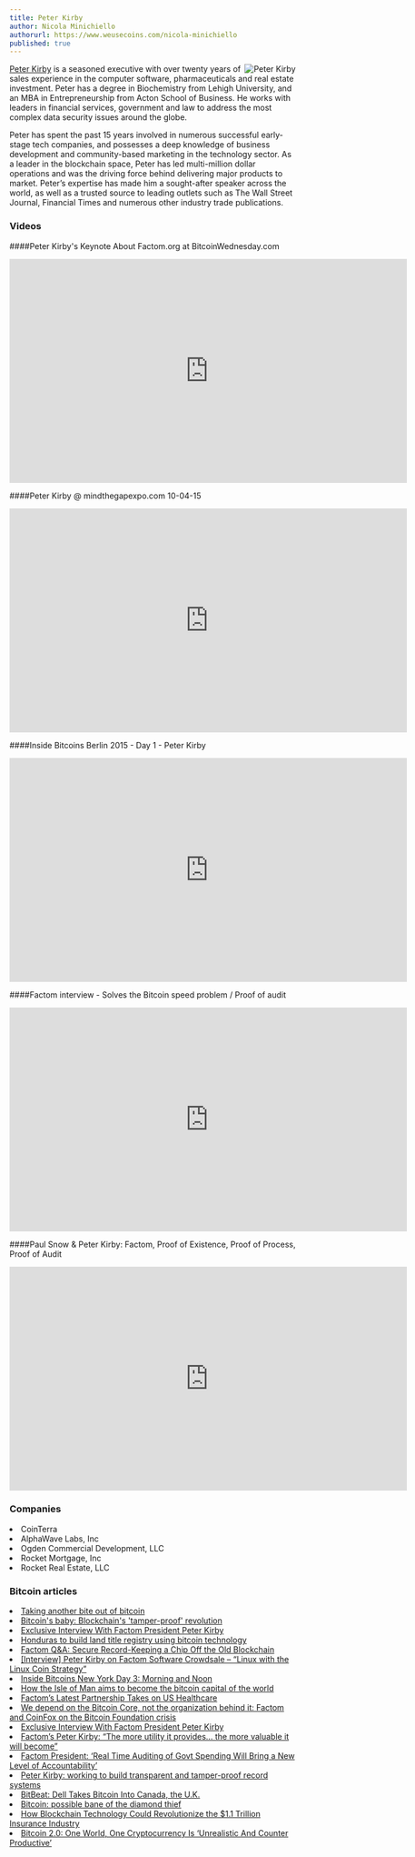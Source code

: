 ```yaml
---
title: Peter Kirby
author: Nicola Minichiello
authorurl: https://www.weusecoins.com/nicola-minichiello
published: true
---
```

<img src="https://www.weusecoins.com/images/peter-kirby.png" alt="Peter Kirby" align="right"><a title="Peter Kirby" href="https://twitter.com/petermkirby" target="_blank">Peter Kirby</a> is a seasoned executive with over twenty years of sales experience in the computer software, pharmaceuticals and real estate investment. Peter has a degree in Biochemistry from Lehigh University, and an MBA in Entrepreneurship from Acton School of Business. He works with leaders in financial services, government and law to address the most complex data security issues around the globe. 
<p>
Peter has spent the past 15 years involved in numerous successful early-stage tech companies, and possesses a deep knowledge of business development and community-based marketing in the technology sector. As a leader in the blockchain space, Peter has led multi-million dollar operations and was the driving force behind delivering major products to market. Peter’s expertise has made him a sought-after speaker across the world, as well as a trusted source to leading outlets such as The Wall Street Journal, Financial Times and numerous other industry trade publications.
<p>

### Videos

####Peter Kirby's Keynote About Factom.org at BitcoinWednesday.com

<iframe width="700" height="394" src="https://www.youtube.com/embed/yz3BGXXOh0I" frameborder="0" allowfullscreen></iframe>

####Peter Kirby @ mindthegapexpo.com 10-04-15

<iframe width="700" height="394" src="https://www.youtube.com/embed/rW1fqiIyJLo" frameborder="0" allowfullscreen></iframe>

####Inside Bitcoins Berlin 2015 - Day 1 - Peter Kirby

<iframe width="700" height="394" src="https://www.youtube.com/embed/iPJOZQJszHY" frameborder="0" allowfullscreen></iframe>

####Factom interview - Solves the Bitcoin speed problem / Proof of audit

<iframe width="700" height="394" src="https://www.youtube.com/embed/DsaJRKn9PWY" frameborder="0" allowfullscreen></iframe>

####Paul Snow & Peter Kirby: Factom, Proof of Existence, Proof of Process, Proof of Audit

<iframe width="700" height="394" src="https://www.youtube.com/embed/ev2mJnX5xqQ" frameborder="0" allowfullscreen></iframe>

### Companies

<li>CoinTerra</li>
<li>AlphaWave Labs, Inc</li>
<li>Ogden Commercial Development, LLC</li>
<li>Rocket Mortgage, Inc</li>
<li>Rocket Real Estate, LLC</li>
</ul>

### Bitcoin articles

<li><a href="http://www.marketwatch.com/story/taking-another-bite-out-of-bitcoin-2015-05-19" target="_blank">Taking another bite out of bitcoin</a></li>
<li><a href="http://www.bbc.co.uk/news/technology-32781244" target="_blank">Bitcoin's baby: Blockchain's 'tamper-proof' revolution</a></li>
<li><a href="http://bitcoinist.net/exclusive-interview-factom-ceo-peter-kirby/" target="_blank">Exclusive Interview With Factom President Peter Kirby</a></li>
<li><a href="http://www.reuters.com/article/2015/05/15/usa-honduras-technology-idINKBN0O01V720150515?irpc=932" target="_blank">Honduras to build land title registry using bitcoin technology</a></li>
<li><a href="http://www.xconomy.com/texas/2015/05/04/factom-qa-secure-record-keeping-a-chip-off-the-old-blockchain/" target="_blank">Factom Q&A: Secure Record-Keeping a Chip Off the Old Blockchain</a></li>
<li><a href="http://allcoinsnews.com/2015/05/01/peter-kirby-on-factom-software-tokenization-linux-with-the-linux-coin-strategy/" target="_blank">[Interview] Peter Kirby on Factom Software Crowdsale – “Linux with the Linux Coin Strategy”</a></li>
<li><a href="http://bitcoinist.net/inside-bitcoins-new-york-day-3-morning-noon/" target="_blank">Inside Bitcoins New York Day 3: Morning and Noon</a></li>
<li><a href="http://www.irishtimes.com/business/innovation/how-the-isle-of-man-aims-to-become-the-bitcoin-capital-of-the-world-1.2188077" target="_blank">How the Isle of Man aims to become the bitcoin capital of the world</a></li>
<li><a href="http://cointelegraph.com/news/114053/factoms-latest-partnership-takes-on-us-healthcare" target="_blank">Factom’s Latest Partnership Takes on US Healthcare</a></li>
<li><a href="http://www.coinfox.info/index.php/en/home/2-kategoriya/1905-we-depend-on-the-bitcoin-core-not-the-organization-behind-it-factom-and-coinfox-on-the-bitcoin-foundation-crisis" target="_blank">We depend on the Bitcoin Core, not the organization behind it: Factom and CoinFox on the Bitcoin Foundation crisis</a></li>
<li><a href="http://www.digitalcurrencycouncil.com/professional/factoms-peter-kirby-the-more-utility-it-provides-the-more-valuable-it-will-become/" target="_blank">Exclusive Interview With Factom President Peter Kirby</a></li>
<li><a href="http://bitcoinist.net/exclusive-interview-factom-ceo-peter-kirby/" target="_blank">Factom’s Peter Kirby: “The more utility it provides… the more valuable it will become”</a></li>
<li><a href="http://cointelegraph.com/news/113869/factom-president-real-time-auditing-of-govt-spending-will-bring-a-new-level-of-accountability" target="_blank">Factom President: ‘Real Time Auditing of Govt Spending Will Bring a New Level of Accountability’</a></li>
<li><a href="http://www.coinfox.info/index.php/en/allnews/23-persons/1763-peter-kirby-working-to-build-transparent-and-tamper-proof-record-systems" target="_blank">Peter Kirby: working to build transparent and tamper-proof record systems</a></li>
<li><a href="http://blogs.wsj.com/moneybeat/2015/02/19/bitbeat-dell-takes-bitcoin-into-canada-the-u-k/" target="_blank">BitBeat: Dell Takes Bitcoin Into Canada, the U.K.</a></li>
<li><a href="http://www.ft.com/cms/s/0/f2b0b2ee-9012-11e4-a0e5-00144feabdc0.html#axzz3UqTmT1Dj" target="_blank">Bitcoin: possible bane of the diamond thief</a></li>
<li><a href="http://insidebitcoins.com/news/how-blockchain-technology-could-revolutionize-the-1-1-trillion-insurance-industry" target="_blank">How Blockchain Technology Could Revolutionize the $1.1 Trillion Insurance Industry</a></li>
<li><a href="http://insidebitcoins.com/news/bitcoin-2-0-one-world-one-cryptocurrency-is-unrealistic-and-counter-productive/28361" target="_blank">Bitcoin 2.0: One World, One Cryptocurrency Is ‘Unrealistic And Counter Productive’</a></li>
</ul>
